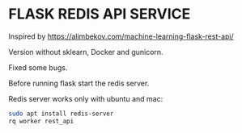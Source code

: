 # FLASK REDIS API SERVICE

Inspired by https://alimbekov.com/machine-learning-flask-rest-api/  

Version without sklearn, Docker and gunicorn.  

Fixed some bugs.  

Before running flask start the redis server.  

Redis server works only with ubuntu and mac:  
```bash
sudo apt install redis-server  
rq worker rest_api
```
